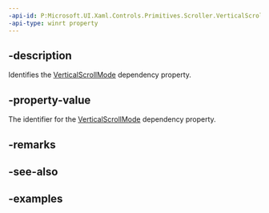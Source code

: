 ```yaml
---
-api-id: P:Microsoft.UI.Xaml.Controls.Primitives.Scroller.VerticalScrollModeProperty
-api-type: winrt property
---
```


## -description

Identifies the [VerticalScrollMode](scroller_verticalscrollmode.md) dependency property.

## -property-value

The identifier for the [VerticalScrollMode](scroller_verticalscrollmode.md) dependency property.

## -remarks

## -see-also

## -examples

